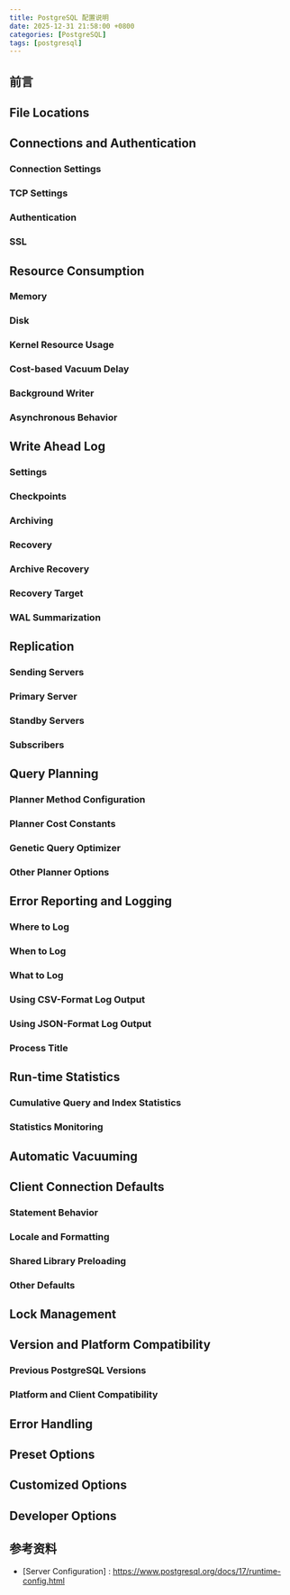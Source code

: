 ```yaml
---
title: PostgreSQL 配置说明
date: 2025-12-31 21:58:00 +0800
categories: [PostgreSQL]
tags: [postgresql]
---
```



## 前言

## File Locations

## Connections and Authentication

### Connection Settings

### TCP Settings

### Authentication

### SSL

## Resource Consumption

### Memory

### Disk

### Kernel Resource Usage

### Cost-based Vacuum Delay

### Background Writer

### Asynchronous Behavior

## Write Ahead Log

### Settings

### Checkpoints

### Archiving

### Recovery

### Archive Recovery

### Recovery Target

### WAL Summarization

## Replication

### Sending Servers

### Primary Server

### Standby Servers

### Subscribers

## Query Planning

### Planner Method Configuration

### Planner Cost Constants

### Genetic Query Optimizer

### Other Planner Options

## Error Reporting and Logging

### Where to Log

### When to Log

### What to Log

### Using CSV-Format Log Output

### Using JSON-Format Log Output

### Process Title

## Run-time Statistics

### Cumulative Query and Index Statistics

### Statistics Monitoring

## Automatic Vacuuming

## Client Connection Defaults

### Statement Behavior

### Locale and Formatting

### Shared Library Preloading

### Other Defaults

## Lock Management

## Version and Platform Compatibility

### Previous PostgreSQL Versions

### Platform and Client Compatibility

## Error Handling

## Preset Options

## Customized Options

## Developer Options

## 参考资料

- [Server Configuration] : https://www.postgresql.org/docs/17/runtime-config.html

